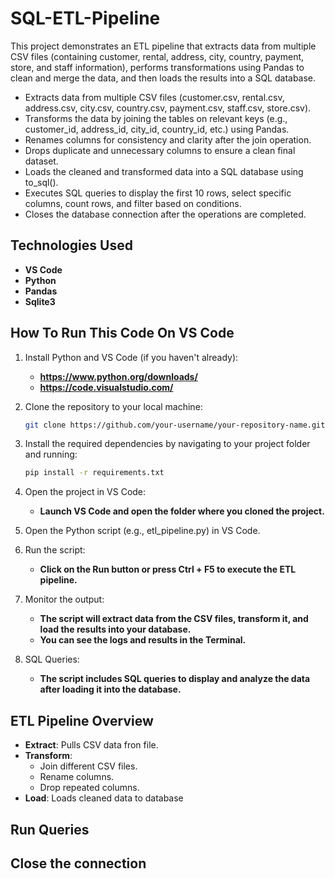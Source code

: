 # SQL-ETL-Pipeline

This project demonstrates an ETL pipeline that extracts data from multiple CSV files (containing customer, rental, address, city, country, payment, store, and staff information), performs transformations using Pandas to clean and merge the data, and then loads the results into a SQL database.

- Extracts data from multiple CSV files (customer.csv, rental.csv, address.csv, city.csv, country.csv, payment.csv, staff.csv, store.csv).
- Transforms the data by joining the tables on relevant keys (e.g., customer_id, address_id, city_id, country_id, etc.) using Pandas.
- Renames columns for consistency and clarity after the join operation.
- Drops duplicate and unnecessary columns to ensure a clean final dataset.
- Loads the cleaned and transformed data into a SQL database using to_sql().
- Executes SQL queries to display the first 10 rows, select specific columns, count rows, and filter based on conditions.
- Closes the database connection after the operations are completed.

## Technologies Used

- **VS Code**
- **Python**
- **Pandas**
- **Sqlite3**

## How To Run This Code On VS Code

1. Install Python and VS Code (if you haven't already):
   - **https://www.python.org/downloads/**
   - **https://code.visualstudio.com/**

3. Clone the repository to your local machine:
   ```bash
   git clone https://github.com/your-username/your-repository-name.git
4. Install the required dependencies by navigating to your project folder and running:   
   ```bash
   pip install -r requirements.txt
5. Open the project in VS Code:
   - **Launch VS Code and open the folder where you cloned the project.**
6. Open the Python script (e.g., etl_pipeline.py) in VS Code.
7. Run the script:
   - **Click on the Run button or press Ctrl + F5 to execute the ETL pipeline.**
8. Monitor the output:
   - **The script will extract data from the CSV files, transform it, and load the results into your database.**
   - **You can see the logs and results in the Terminal.**
9. SQL Queries:
    - **The script includes SQL queries to display and analyze the data after loading it into the database.**

## ETL Pipeline Overview

- **Extract**: Pulls CSV data fron file.
- **Transform**:
  - Join different CSV files.
  - Rename columns.
  - Drop repeated columns.
- **Load**: Loads cleaned data to database
## Run Queries
## Close the connection
